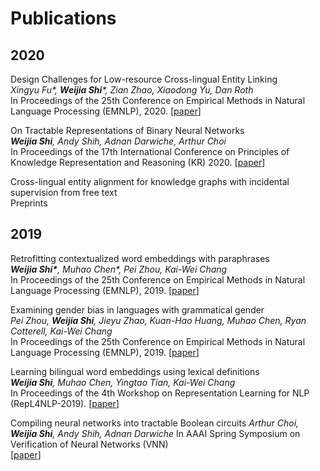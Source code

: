 # Publications
## 2020
Design Challenges for Low-resource Cross-lingual Entity Linking \
*Xingyu Fu\*, __Weijia Shi__\*, Zian Zhao, Xiaodong Yu, Dan Roth* \
In Proceedings of the 25th Conference on Empirical Methods in Natural Language Processing (EMNLP), 2020.
[[paper](https://arxiv.org/abs/2005.00692)]

On Tractable Representations of Binary Neural Networks \
*__Weijia Shi__, Andy Shih, Adnan Darwiche, Arthur Choi* \
In Proceedings of the 17th International Conference on Principles of Knowledge Representation and Reasoning (KR) 2020.
[[paper](https://arxiv.org/abs/2004.02082)]

Cross-lingual entity alignment for knowledge graphs with incidental supervision from free text \
Preprints

## 2019
Retrofitting contextualized word embeddings with paraphrases \
*__Weijia Shi\*__, Muhao Chen\*, Pei Zhou, Kai-Wei Chang* \
In Proceedings of the 25th Conference on Empirical Methods in Natural Language Processing (EMNLP), 2019.
[[paper](https://arxiv.org/abs/1909.09700)]

Examining gender bias in languages with grammatical gender \
*Pei Zhou, __Weijia Shi__, Jieyu Zhao, Kuan-Hao Huang, Muhao Chen, Ryan Cotterell, Kai-Wei Chang* \
In Proceedings of the 25th Conference on Empirical Methods in Natural Language Processing (EMNLP), 2019.
[[paper](https://arxiv.org/abs/1909.02224)]

Learning bilingual word embeddings using lexical definitions \
*__Weijia Shi__, Muhao Chen, Yingtao Tian, Kai-Wei Chang* \
In Proceedings of the 4th Workshop on Representation Learning for NLP (RepL4NLP-2019).
[[paper](https://arxiv.org/abs/1906.08939)]

Compiling neural networks into tractable Boolean circuits
*Arthur Choi, __Weijia Shi__, Andy Shih, Adnan Darwiche*
In AAAI Spring Symposium on Verification of Neural Networks (VNN)	
[[paper](https://www-cs.stanford.edu/~andyshih/assets/pdf/CSSDvnn19.pdf)]






